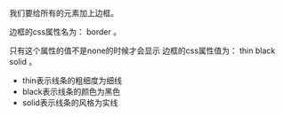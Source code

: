 我们要给所有的元素加上边框。

边框的css属性名为： border 。

只有这个属性的值不是none的时候才会显示 边框的css属性值为： thin black solid 。

- thin表示线条的粗细度为细线 
- black表示线条的颜色为黑色
- solid表示线条的风格为实线